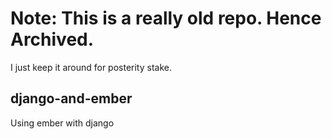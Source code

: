 # Note: This is a really old repo. Hence Archived.

I just keep it around for posterity stake.

## django-and-ember


Using ember with django
